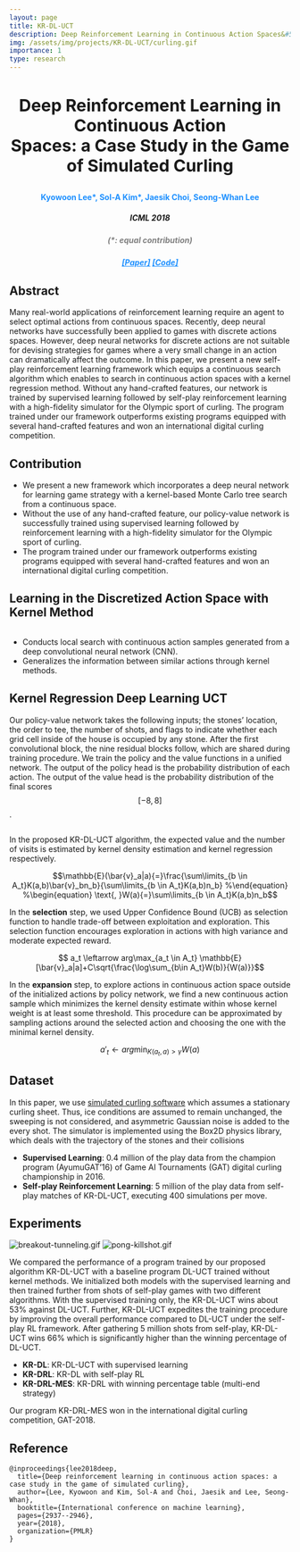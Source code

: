 ```yaml
---
layout: page
title: KR-DL-UCT
description: Deep Reinforcement Learning in Continuous Action Spaces&#58; a Case Study in the Game of Simulated Curling
img: /assets/img/projects/KR-DL-UCT/curling.gif
importance: 1
type: research
---
```


<h3 style="text-align: center;font-size:30px"> Deep Reinforcement Learning in Continuous Action<br>Spaces&#58; a Case Study in the Game of Simulated Curling </h3>
<h4 style="text-align: center;color:DodgerBlue"> <b>Kyowoon Lee</b>*, Sol-A Kim*, Jaesik Choi, Seong-Whan Lee </h4>
<h5 style="text-align: center;"> ICML 2018 </h5>
<h5 style="text-align: center;color:gray"> (*: equal contribution) </h5>


<h5 style="text-align: center;color:gray">
    <a style="color:DodgerBlue" href="http://proceedings.mlr.press/v80/lee18b/lee18b.pdf">[Paper]</a>
    <a style="color:DodgerBlue" href="https://github.com/leekwoon/KR-DL-UCT">[Code]</a>
</h5>

## **Abstract**

Many real-world applications of reinforcement learning require an agent to select optimal actions from continuous spaces. Recently, deep neural networks have successfully been applied to games with discrete actions spaces. However, deep neural networks for discrete actions are not suitable for devising strategies for games where a very small change in an action can dramatically affect the outcome. In this paper, we present a new self-play reinforcement learning framework which equips a continuous search algorithm which enables to search in continuous action spaces with a kernel regression method. Without any hand-crafted features, our network is trained by supervised learning followed by self-play reinforcement learning with a high-fidelity simulator for the Olympic sport of curling. The program trained under our framework outperforms existing programs equipped with several hand-crafted features and won an international digital curling competition.

## **Contribution**

* We present a new framework which incorporates a deep neural network for learning game strategy with a kernel-based Monte Carlo tree search from a continuous space.
* Without the use of any hand-crafted feature, our policy-value network is successfully trained using supervised learning followed by reinforcement learning with a high-fidelity simulator for the Olympic sport of curling.
* The program trained under our framework outperforms existing programs equipped with several hand-crafted features and won an international digital curling competition.

## **Learning in the Discretized Action Space with Kernel Method**

<div class="row">
    <div class="col-sm-12 mt-3 mt-md-0 mx-md-0 ml-md-0">
        <img class="img-fluid rounded z-depth-0" src="{{ '/assets/img/projects/KR-DL-UCT/kr-dl-uct-motivation.png' | relative_url }}" alt="" title="Kin-Poly image"/>
    </div>
</div>

* Conducts local search with continuous action samples generated from a deep convolutional neural network (CNN).
* Generalizes the information between similar actions through kernel methods.

## **Kernel Regression Deep Learning UCT**

Our policy-value network takes the following inputs; the stones’ location, the order to tee, the number of shots, and flags to indicate whether each grid cell inside of the house is occupied by any stone. After the first convolutional block, the nine residual blocks follow, which are shared during training procedure. We train the policy and the value functions in a unified network. The output of the policy head is the probability distribution of each action. The output of the value head is the probability distribution of the final scores $$[-8, 8]$$.

<div class="row">
    <div class="col-sm-12 mt-3 mt-md-0 mx-md-0 ml-md-0">
        <img class="img-fluid rounded z-depth-0" src="{{ '/assets/img/projects/KR-DL-UCT/mcts.png' | relative_url }}" alt="" title="Kin-Poly image"/>
    </div>
</div>

In the proposed KR-DL-UCT algorithm, the expected value and the number of visits is estimated by kernel density estimation and kernel regression respectively.

$$\mathbb{E}(\bar{v}_a|a){=}\frac{\sum\limits_{b \in A_t}K(a,b)\bar{v}_bn_b}{\sum\limits_{b \in A_t}K(a,b)n_b}
%\end{equation}
%\begin{equation}
\text{, }W(a){=}\sum\limits_{b \in A_t}K(a,b)n_b$$

In the **selection** step, we used Upper Confidence Bound (UCB) as selection function to handle trade-off between exploitation and exploration. This selection function encourages exploration in actions with high variance and moderate expected reward.

$$ a_t \leftarrow arg\max_{a_t \in A_t} \mathbb{E}[\bar{v}_a|a]+C\sqrt{\frac{\log\sum_{b\in A_t}W(b)}{W(a)}}$$

In the **expansion** step, to explore actions in continuous action space outside of the initialized actions by policy network, we find a new continuous action sample which minimizes the kernel density estimate within whose kernel weight is at least some threshold. This procedure can be approximated by sampling actions around the selected action and choosing the one with the minimal kernel density.

$$a'_t \leftarrow arg\min_{K(a_t,a)>\gamma}W(a)$$

## **Dataset**

In this paper, we use [simulated curling software](http://minerva.cs.uec.ac.jp/cgi-bin/curling/wiki.cgi?page=GAT%5F2021) which assumes a stationary curling sheet. Thus, ice conditions are assumed to remain unchanged, the sweeping is not considered, and asymmetric Gaussian noise is added to the every shot. The simulator is implemented using the Box2D physics library, which deals with the trajectory of the stones and their collisions

* **Supervised Learning**: 0.4 million of the play data from the champion program (AyumuGAT’16) of Game AI Tournaments (GAT) digital curling championship in 2016.
* **Self-play Reinforcement Learning**: 5 million of the play data from self-play matches of KR-DL-UCT, executing 400 simulations per move.

## **Experiments**

![breakout-tunneling.gif](/assets/img/projects/KR-DL-UCT/kr-dl-uct-gif1.gif)
![pong-killshot.gif](/assets/img/projects/KR-DL-UCT/kr-dl-uct-gif2.gif)

We compared the performance of a program trained by our proposed algorithm KR-DL-UCT with a baseline program DL-UCT trained without kernel methods. We initialized both models with the supervised learning and then trained further from shots of self-play games with two different algorithms. With the supervised training only, the KR-DL-UCT wins about 53% against DL-UCT. Further, KR-DL-UCT expedites the training procedure by improving the overall performance compared to DL-UCT under the self-play RL framework. After gathering 5 million shots from self-play, KR-DL-UCT wins 66% which is significantly higher than the winning percentage of DL-UCT.

* **KR-DL**: KR-DL-UCT with supervised learning
* **KR-DRL**: KR-DL with self-play RL
* **KR-DRL-MES**: KR-DRL with winning percentage table (multi-end strategy)

Our program KR-DRL-MES won in the international digital curling competition, GAT-2018.

## **Reference**

```
@inproceedings{lee2018deep,
  title={Deep reinforcement learning in continuous action spaces: a case study in the game of simulated curling},
  author={Lee, Kyowoon and Kim, Sol-A and Choi, Jaesik and Lee, Seong-Whan},
  booktitle={International conference on machine learning},
  pages={2937--2946},
  year={2018},
  organization={PMLR}
}
```